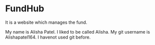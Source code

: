 # FundHub
It is a website which manages the fund.

My name is Alisha Patel.
I liked to be called Alisha.
My git username is Alishapatel164.
I havenot used git before.
